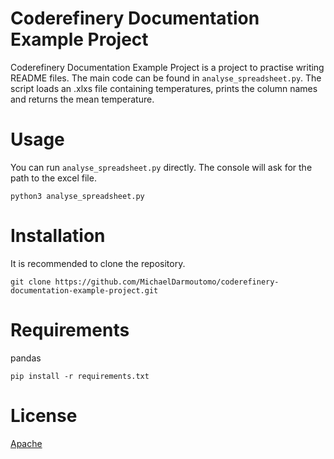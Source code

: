 # Coderefinery Documentation Example Project
Coderefinery Documentation Example Project is a project to practise writing README files. The main code can be found in `analyse_spreadsheet.py`. The script loads an .xlxs file containing temperatures, prints the column names and returns the mean temperature.

# Usage
You can run `analyse_spreadsheet.py` directly. The console will ask for the path to the excel file.

```{bash}
python3 analyse_spreadsheet.py
```

# Installation
It is recommended to clone the repository.

```{bash}
git clone https://github.com/MichaelDarmoutomo/coderefinery-documentation-example-project.git
```

# Requirements
pandas

```{bash}
pip install -r requirements.txt
```

# License
[Apache](https://github.com/MichaelDarmoutomo/coderefinery-documentation-example-project/blob/main/LICENSE)
